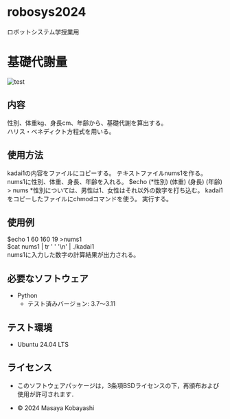 # robosys2024
ロボットシステム学授業用

# **基礎代謝量** 
![test](https://github.com/23C1053/robosys2024/actions/workflows/test.yml/badge.svg)
## 内容
性別、体重kg、身長cm、年齢から、基礎代謝を算出する。  
ハリス・ベネディクト方程式を用いる。

## 使用方法
kadai1の内容をファイルにコピーする。
テキストファイルnums1を作る。
nums1に性別、体重、身長、年齢を入れる。
$echo (*性別) (体重) (身長) (年齢) > nums
*性別については、男性は1、女性はそれ以外の数字を打ち込む。
kadai1をコピーしたファイルにchmodコマンドを使う。
実行する。


## 使用例
$echo 1 60 160 19 >nums1  
$cat nums1 | tr ' ' '\n' | ./kadai1  
nums1に入力した数字の計算結果が出力される。  

## 必要なソフトウェア
- Python
  - テスト済みバージョン: 3.7〜3.11

## テスト環境
- Ubuntu 24.04 LTS

## ライセンス
- このソフトウェアパッケージは，3条項BSDライセンスの下，再頒布および使用が許可されます．


- © 2024 Masaya Kobayashi
